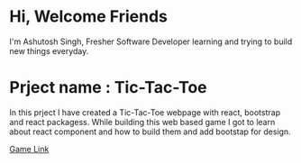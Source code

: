 # Hi, Welcome Friends

I'm Ashutosh Singh, Fresher Software Developer learning and trying to build new things everyday.

# Prject name : Tic-Tac-Toe

In this prject I have created a Tic-Tac-Toe webpage with react, bootstrap and react packagess.
While building this web based game I got to learn about react component and how to build them and add bootstap for design.

[Game Link](https://cool-halva-56410e.netlify.app/)

